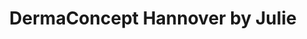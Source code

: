 ---
title: "DermaConcept Hannover by Julie"
url: /hannover/dermaconcept-hannover-by-julie/
shop: Kosmetik
---